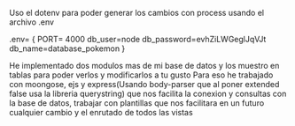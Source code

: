 Uso el dotenv para poder generar los cambios con process usando el archivo .env

.env= {
PORT= 4000
db_user=node
db_password=evhZiLWGeglJqVJt
db_name=database_pokemon
}

He implementado dos modulos mas de mi base de datos y los muestro en tablas para poder verlos y modificarlos a tu gusto
Para eso he trabajado con moongose, ejs y express(Usando body-parser que al poner extended false usa la libreria querystring) que nos facilita la conexion y consultas con la base de datos, trabajar con plantillas que nos facilitara en un futuro cualquier cambio y el enrutado de todos las vistas